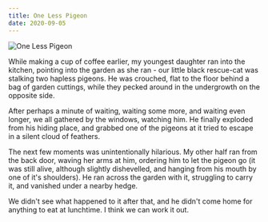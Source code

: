 ```yaml
---
title: One Less Pigeon
date: 2020-09-05
---
```


![One Less Pigeon](https://source.unsplash.com/4v9Kk01mEbY/1600x900)

While making a cup of coffee earlier, my youngest daughter ran into the kitchen, pointing into the garden as she ran - our little black rescue-cat was stalking two hapless pigeons. He was crouched, flat to the floor behind a bag of garden cuttings, while they pecked around in the undergrowth on the opposite side.

After perhaps a minute of waiting, waiting some more, and waiting even longer, we all gathered by the windows, watching him. He finally exploded from his hiding place, and grabbed one of the pigeons at it tried to escape in a silent cloud of feathers.

The next few moments was unintentionally hilarious. My other half ran from the back door, waving her arms at him, ordering him to let the pigeon go (it was still alive, although slightly dishevelled, and hanging from his mouth by one of it's shoulders). He ran across the garden with it, struggling to carry it, and vanished under a nearby hedge.

We didn't see what happened to it after that, and he didn't come home for anything to eat at lunchtime. I think we can work it out.
